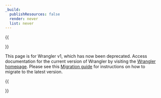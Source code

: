 ```yaml
---
_build:
  publishResources: false
  render: never
  list: never
---
```


{{<Aside type="warning">}}

This page is for Wrangler v1, which has now been deprecated. Access documentation for the current version of Wrangler by visiting the [Wrangler homepage](/workers/wrangler). Please see this [Migration guide](/workers/wrangler/cli-wrangler/migration/migrating-from-wrangler-1/) for instructions on how to migrate to the latest version.

{{</Aside>}}
